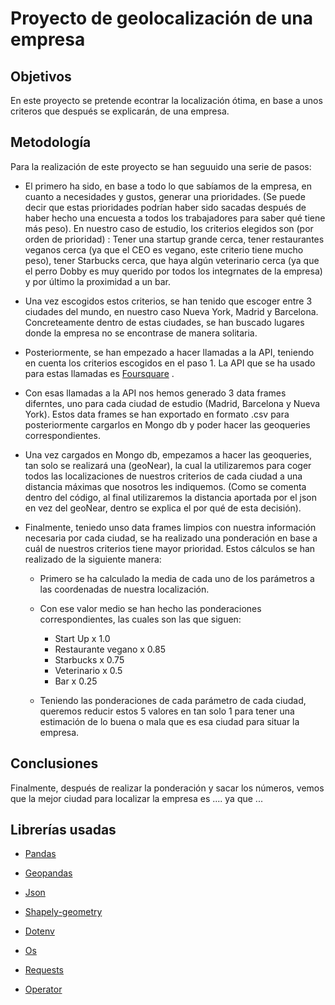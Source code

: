 # Proyecto de geolocalización de una empresa

## Objetivos

En este proyecto se pretende econtrar la localización ótima, en base a unos criteros que después se explicarán, de una empresa.

## Metodología

Para la realización de este proyecto se han seguuido una serie de pasos:
- El primero ha sido, en base a todo lo que sabíamos de la empresa, en cuanto a necesidades y gustos, generar una prioridades. (Se puede decir que estas prioridades podrían haber sido sacadas después de haber hecho una encuesta a todos los trabajadores para saber qué tiene más peso). En nuestro caso de estudio, los criterios elegidos son (por orden de prioridad) : Tener una startup grande cerca, tener restaurantes veganos cerca (ya que el CEO es vegano, este criterio tiene mucho peso), tener Starbucks cerca, que haya algún veterinario cerca (ya que el perro Dobby es muy querido por todos los integrnates de la empresa) y por último la proximidad a un bar.

- Una vez escogidos estos criterios, se han tenido que escoger entre 3 ciudades del mundo, en nuestro caso Nueva York, Madrid y Barcelona. Concreteamente dentro de estas ciudades, se han buscado lugares donde la empresa no se encontrase de manera solitaria.

- Posteriormente, se han empezado a hacer llamadas a la API, teniendo en cuenta los criterios escogidos en el paso 1. La API que se ha usado para estas llamadas es [Foursquare](https://foursquare.com/) .

- Con esas llamadas a la API nos hemos generado 3 data frames diferntes, uno para cada ciudad de estudio (Madrid, Barcelona y Nueva York). Estos data frames se han exportado en formato .csv para posteriormente cargarlos en Mongo db y poder hacer las geoqueries correspondientes.

- Una vez cargados en Mongo db, empezamos a hacer las geoqueries, tan solo se realizará una (geoNear), la cual la utilizaremos para coger todos las localizaciones de nuestros criterios de cada ciudad a una distancia máximas que nosotros les indiquemos. (Como se comenta dentro del código, al final utilizaremos la distancia aportada por el json en vez del geoNear, dentro se explica el por qué de esta decisión). 

- Finalmente, teniedo unso data frames limpios con nuestra información necesaria por cada ciudad, se ha realizado una ponderación en base a cuál de nuestros criterios tiene mayor prioridad. Estos cálculos se han realizado de la siguiente manera:

    - Primero se ha calculado la media de cada uno de los parámetros a las coordenadas de nuestra localización.

    - Con ese valor medio se han hecho las ponderaciones correspondientes, las cuales son las que siguen:

        - Start Up x 1.0
        - Restaurante vegano x 0.85
        - Starbucks x 0.75
        - Veterinario x 0.5
        - Bar x 0.25
    
    - Teniendo las ponderaciones de cada parámetro de cada ciudad, queremos reducir estos 5 valores en tan solo 1 para tener una estimación de lo buena o mala que es esa ciudad para situar la empresa. 

## Conclusiones

Finalmente, después de realizar la ponderación y sacar los números, vemos que la mejor ciudad para localizar la empresa es .... ya que ...

## Librerías usadas

- [Pandas](https://pandas.pydata.org/)

- [Geopandas](https://geopandas.org/)

- [Json](https://www.json.org/json-en.html)

- [Shapely-geometry](https://shapely.readthedocs.io/en/stable/manual.html)

- [Dotenv](https://pypi.org/project/python-dotenv/)

- [Os](https://docs.python.org/3/library/os.html)

- [Requests](https://docs.python-requests.org/en/master/)

- [Operator](https://docs.python.org/3/library/operator.html)

